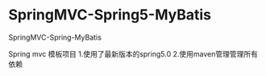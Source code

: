 # SpringMVC-Spring5-MyBatis
SpringMVC-Spring-MyBatis

Spring mvc 模板项目
1.使用了最新版本的spring5.0
2.使用maven管理管理所有依赖
